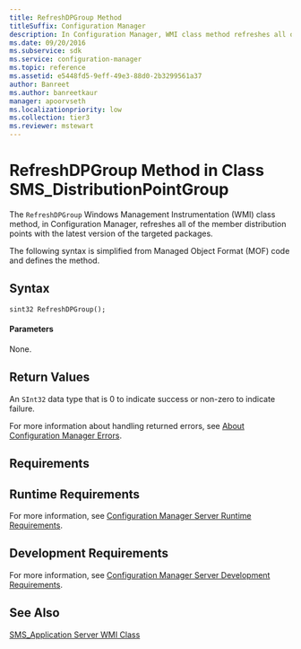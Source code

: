 ```yaml
---
title: RefreshDPGroup Method
titleSuffix: Configuration Manager
description: In Configuration Manager, WMI class method refreshes all of the member distribution points with the latest version of the targeted packages.
ms.date: 09/20/2016
ms.subservice: sdk
ms.service: configuration-manager
ms.topic: reference
ms.assetid: e5448fd5-9eff-49e3-88d0-2b3299561a37
author: Banreet
ms.author: banreetkaur
manager: apoorvseth
ms.localizationpriority: low
ms.collection: tier3
ms.reviewer: mstewart
---
```

# RefreshDPGroup Method in Class SMS_DistributionPointGroup
The `RefreshDPGroup` Windows Management Instrumentation (WMI) class method, in Configuration Manager, refreshes all of the member distribution points with the latest version of the targeted packages.

 The following syntax is simplified from Managed Object Format (MOF) code and defines the method.

## Syntax

```
sint32 RefreshDPGroup();
```

#### Parameters
 None.

## Return Values
 An  `SInt32` data type that is 0 to indicate success or non-zero to indicate failure.

 For more information about handling returned errors, see [About Configuration Manager Errors](../../../../../develop/core/understand/about-configuration-manager-errors.md).

## Requirements

## Runtime Requirements
 For more information, see [Configuration Manager Server Runtime Requirements](../../../../../develop/core/reqs/server-runtime-requirements.md).

## Development Requirements
 For more information, see [Configuration Manager Server Development Requirements](../../../../../develop/core/reqs/server-development-requirements.md).

## See Also
 [SMS_Application Server WMI Class](../../../../../develop/reference/apps/sms_application-server-wmi-class.md)
